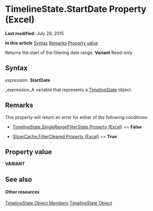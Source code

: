
# TimelineState.StartDate Property (Excel)

 **Last modified:** July 28, 2015

 **In this article**
 [Syntax](#sectionSection0)
 [Remarks](#sectionSection1)
 [Property value](#sectionSection2)


Returns the start of the filtering date range.  **Variant** Read-only


## Syntax
<a name="sectionSection0"> </a>

 _expression_. **StartDate**

 _expression_A variable that represents a  [TimelineState](bb92fe09-3cce-8e10-3795-2b9089c27801.md) object.


## Remarks
<a name="sectionSection1"> </a>

This property will return an error for either of the following conditions:


-  [TimelineState.SingleRangeFilterState Property (Excel)](aca37428-83e9-cb54-f32a-675dfcac5d9f.md) == **False**
    
-  [SlicerCache.FilterCleared Property (Excel)](7ba523e4-365f-9cfb-9fa2-bf0e025996ae.md) == **True**
    

## Property value
<a name="sectionSection2"> </a>

 **VARIANT**


## See also
<a name="sectionSection2"> </a>


#### Other resources


 [TimelineState Object Members](6c21dcbb-b0a6-0f24-27f6-6aefafc5f6ec.md)
 [TimelineState Object](bb92fe09-3cce-8e10-3795-2b9089c27801.md)
